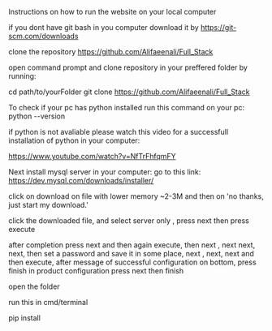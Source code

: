 Instructions on how to run the website on your local computer

if you dont have git bash in you computer download it by
https://git-scm.com/downloads


clone the repository https://github.com/Alifaeenali/Full_Stack

open command prompt and clone repository in your preffered folder by running: 

cd path/to/yourFolder
git clone https://github.com/Alifaeenali/Full_Stack

To check if your pc has python installed run this command on your pc: 
python --version

if python is not avaliable please watch this video for a successfull installation of python in your computer: 

https://www.youtube.com/watch?v=NfTrFhfqmFY

Next install mysql server in your computer:
go to this link: 
https://dev.mysql.com/downloads/installer/

click on download on file with lower memory ~2-3M and then on 'no thanks, just start my download.'

click the downloaded file, and select server only , press next then press execute

after completion press next and then again execute, then next , next next, next, then set a password and save it in some place, next , next, next and then execute, 
after message of successful configuration on bottom, press finish
in product configuration press next then finish

open the folder 

run this in cmd/terminal

pip install 